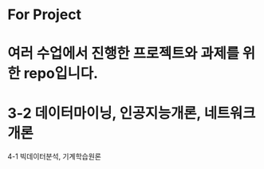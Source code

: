 For Project
===========
여러 수업에서 진행한 프로젝트와 과제를 위한 repo입니다.
===========
3-2
데이터마이닝, 인공지능개론, 네트워크개론
===========
4-1
빅데이터분석, 기계학습원론
